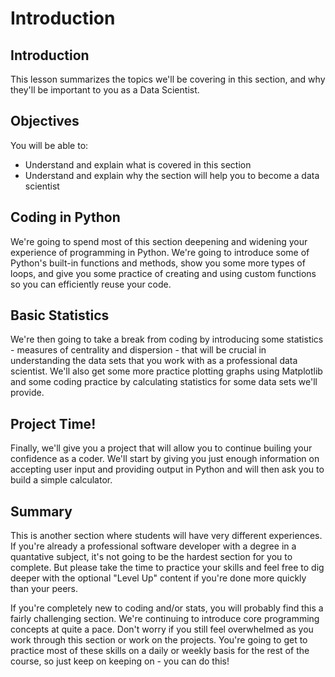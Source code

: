 
# Introduction

## Introduction
This lesson summarizes the topics we'll be covering in this section, and why they'll be important to you as a Data Scientist.

## Objectives
You will be able to:
* Understand and explain what is covered in this section
* Understand and explain why the section will help you to become a data scientist

## Coding in Python 

We're going to spend most of this section deepening and widening your experience of programming in Python. We're going to introduce some of Python's built-in functions and methods, show you some more types of loops, and give you some practice of creating and using custom functions so you can efficiently reuse your code.

## Basic Statistics

We're then going to take a break from coding by introducing some statistics - measures of centrality and dispersion - that will be crucial in understanding the data sets that you work with as a professional data scientist. We'll also get some more practice plotting graphs using Matplotlib and some coding practice by calculating statistics for some data sets we'll provide.

## Project Time!

Finally, we'll give you a project that will allow you to continue builing your confidence as a coder. We'll start by giving you just enough information on accepting user input and providing output in Python and will then ask you to build a simple calculator.

## Summary

This is another section where students will have very different experiences. If you're already a professional software developer with a degree in a quantative subject, it's not going to be the hardest section for you to complete. But please take the time to practice your skills and feel free to dig deeper with the optional "Level Up" content if you're done more quickly than your peers.

If you're completely new to coding and/or stats, you will probably find this a fairly challenging section. We're continuing to introduce core programming concepts at quite a pace. Don't worry if you still feel overwhelmed as you work through this section or work on the projects. You're going to get to practice most of these skills on a daily or weekly basis for the rest of the course, so just keep on keeping on - you can do this!
